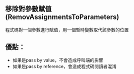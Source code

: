 ## 移除對參數賦值(RemovAssignmentsToParameters)

程式碼對一個參數進行賦值，用一個暫時變數取代該參數的位置

## 優點：
* 如果是pass by value，不會造成呼叫端的影響
* 如果是pass by reference，會造成程式碼閱讀者混淆




